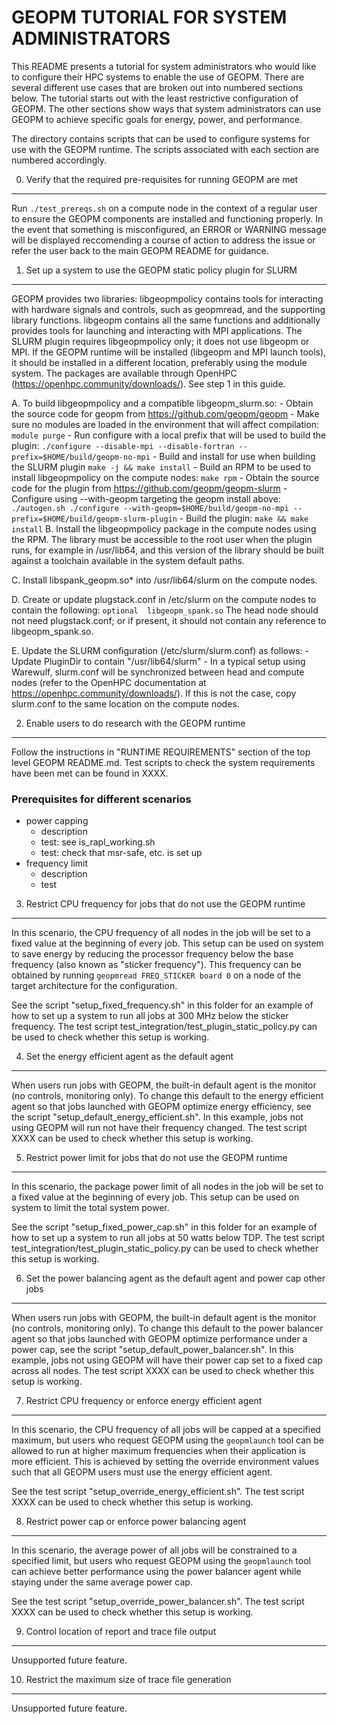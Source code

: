 GEOPM TUTORIAL FOR SYSTEM ADMINISTRATORS
========================================
This README presents a tutorial for system administrators who
would like to configure their HPC systems to enable the use of GEOPM.
There are several different use cases that are broken out into
numbered sections below.  The tutorial starts out with the least
restrictive configuration of GEOPM.  The other sections show ways that
system administrators can use GEOPM to achieve specific goals for
energy, power, and performance.

The directory contains scripts that can be used to configure systems
for use with the GEOPM runtime.  The scripts associated with each
section are numbered accordingly.

0. Verify that the required pre-requisites for running GEOPM are met
--------------------------------------------------------------------
Run ```./test_prereqs.sh``` on a compute node in the context of a regular user
to ensure the GEOPM components are installed and functioning properly.
In the event that something is misconfigured, an ERROR or WARNING message
will be displayed reccomending a course of action to address the issue
or refer the user back to the main GEOPM README for guidance.

1. Set up a system to use the GEOPM static policy plugin for SLURM
-------------------------------------------------------------------
GEOPM provides two libraries: libgeopmpolicy contains tools for interacting
with hardware signals and controls, such as geopmread, and the supporting
library functions.  libgeopm contains all the same functions and additionally
provides tools for launching and interacting with MPI applications. The SLURM
plugin requires libgeopmpolicy only; it does not use libgeopm or MPI.
If the GEOPM runtime will be installed (libgeopm and MPI launch tools), it
should be installed in a different location, preferably using the module system.
The packages are available through OpenHPC (https://openhpc.community/downloads/).
See step 1 in this guide.

A.  To build libgeopmpolicy and a compatible libgeopm_slurm.so:
    - Obtain the source code for geopm from https://github.com/geopm/geopm
    - Make sure no modules are loaded in the environment that will affect
      compilation:
        ```
        module purge
        ```
    - Run configure with a local prefix that will be used to build the plugin:
        ```
        ./configure --disable-mpi --disable-fortran --prefix=$HOME/build/geopm-no-mpi
        ```
    - Build and install for use when building the SLURM plugin
        ```
        make -j && make install
        ```
    - Build an RPM to be used to install libgeopmpolicy on the compute nodes:
        ```
        make rpm
        ```
    - Obtain the source code for the plugin from https://github.com/geopm/geopm-slurm
    - Configure using --with-geopm targeting the geopm install above:
        ```
        ./autogen.sh
        ./configure --with-geopm=$HOME/build/geopm-no-mpi --prefix=$HOME/build/geopm-slurm-plugin
        ```
    - Build the plugin:
        ```
        make && make install
        ```
B.  Install the libgeopmpolicy package in the compute nodes using the RPM.
    The library must be accessible to the root user when the plugin runs,
    for example in /usr/lib64, and this version of the library should be built
    against a toolchain available in the system default paths.

C.  Install libspank_geopm.so* into /usr/lib64/slurm on the compute nodes.

D.  Create or update plugstack.conf in /etc/slurm on the compute nodes
    to contain the following:
    ```
    optional  libgeopm_spank.so
    ```
The head node should not need plugstack.conf; or if present, it should not
contain any reference to libgeopm_spank.so.

E.  Update the SLURM configuration (/etc/slurm/slurm.conf) as follows:
    - Update PluginDir to contain "/usr/lib64/slurm"
    - In a typical setup using Warewulf, slurm.conf will be synchronized
    between head and compute nodes (refer to the OpenHPC documentation at
    https://openhpc.community/downloads/).  If this is not the case, copy
    slurm.conf to the same location on the compute nodes.

2. Enable users to do research with the GEOPM runtime
-----------------------------------------------------

Follow the instructions in "RUNTIME REQUIREMENTS" section of the
top level GEOPM README.md.
Test scripts to check the system requirements have been met can be found in XXXX.

### Prerequisites for different scenarios

- power capping
    - description
    - test: see is_rapl_working.sh
    - test: check that msr-safe, etc. is set up
- frequency limit
    - description
    - test


3. Restrict CPU frequency for jobs that do not use the GEOPM runtime
----------------------------------------------------------------------
In this scenario, the CPU frequency of all nodes in the job will be set
to a fixed value at the beginning of every job.  This setup can be used
on system to save energy by reducing the processor frequency below the
base frequency (also known as "sticker frequency").  This frequency
can be obtained by running `geopmread FREQ_STICKER board 0` on a node
of the target architecture for the configuration.

See the script "setup_fixed_frequency.sh" in this folder for an example
of how to set up a system to run all jobs at 300 MHz below the sticker
frequency.  The test script test_integration/test_plugin_static_policy.py
can be used to check whether this setup is working.

4. Set the energy efficient agent as the default agent
------------------------------------------------------
When users run jobs with GEOPM, the built-in default agent is the monitor
(no controls, monitoring only).  To change this default to the energy
efficient agent so that jobs launched with GEOPM optimize energy efficiency,
see the script "setup_default_energy_efficient.sh".  In this example, jobs
not using GEOPM will run not have their frequency changed.  The test
script XXXX can be used to check whether this setup is working.

5. Restrict power limit for jobs that do not use the GEOPM runtime
------------------------------------------------------------------
In this scenario, the package power limit of all nodes in the job will be set
to a fixed value at the beginning of every job.  This setup can be used
on system to limit the total system power.

See the script "setup_fixed_power_cap.sh" in this folder for an example of
how to set up a system to run all jobs at 50 watts below TDP.  The
test script test_integration/test_plugin_static_policy.py can be used to
check whether this setup is working.

6. Set the power balancing agent as the default agent and power cap other jobs
------------------------------------------------------------------------------
When users run jobs with GEOPM, the built-in default agent is the monitor
(no controls, monitoring only).  To change this default to the power balancer
agent so that jobs launched with GEOPM optimize performance under a power cap,
see the script "setup_default_power_balancer.sh".  In this example, jobs
not using GEOPM will have their power cap set to a fixed cap across all nodes.
The test script XXXX can be used to check whether this setup is working.

7. Restrict CPU frequency or enforce energy efficient agent
-----------------------------------------------------------
In this scenario, the CPU frequency of all jobs will be capped at a specified
maximum, but users who request GEOPM using the `geopmlaunch` tool can be
allowed to run at higher maximum frequencies when their application is more
efficient.  This is achieved by setting the override environment values
such that all GEOPM users must use the energy efficient agent.

See the test script "setup_override_energy_efficient.sh".
The test script XXXX can be used to check whether this setup is working.

8. Restrict power cap or enforce power balancing agent
------------------------------------------------------
In this scenario, the average power of all jobs will be constrained to
a specified limit, but users who request GEOPM using the `geopmlaunch`
tool can achieve better performance using the power balancer agent while
staying under the same average power cap.

See the test script "setup_override_power_balancer.sh".
The test script XXXX can be used to check whether this setup is working.

9. Control location of report and trace file output
---------------------------------------------------
Unsupported future feature.

10. Restrict the maximum size of trace file generation
-----------------------------------------------------
Unsupported future feature.

